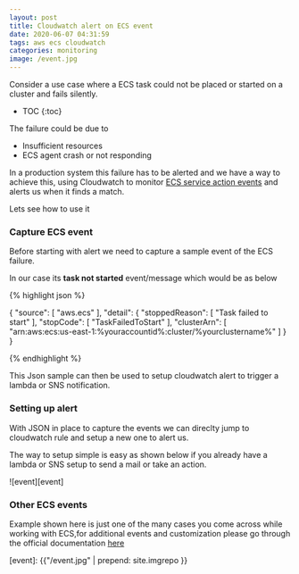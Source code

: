 ```yaml
---
layout: post
title: Cloudwatch alert on ECS event
date: 2020-06-07 04:31:59
tags: aws ecs cloudwatch
categories: monitoring
image: /event.jpg
---
```


Consider a use case where a ECS task could not be placed or started on a cluster and fails silently.

* TOC 
{:toc}

The failure could be due to 

- Insufficient resources
- ECS agent crash or not responding

In a production system this failure has to be alerted and we have a way to achieve this, using Cloudwatch to monitor [ECS service action events](https://aws.amazon.com/about-aws/whats-new/2019/11/amazon-ecs-service-events-now-available-as-cloudwatch-events/) and alerts us when it finds a match.

Lets see how to use it

### Capture ECS event

Before starting with alert we need to capture a sample event of the ECS failure.

In our case its **task not started** event/message which would be as below

{% highlight json %}

{
  "source": [
    "aws.ecs"
  ],
  "detail": {
    "stoppedReason": [
      "Task failed to start"
    ],
    "stopCode": [
      "TaskFailedToStart"
    ],
    "clusterArn": [
      "arn:aws:ecs:us-east-1:%youraccountid%:cluster/%yourclustername%"
    ]
  }
}

{% endhighlight %}


This Json sample can then be used to setup cloudwatch alert to trigger a lambda or SNS notification.

### Setting up alert

With JSON in place to capture the events we can direclty jump to cloudwatch rule and setup a new one to alert us.

The way to setup simple is easy as shown below if you already have a lambda or SNS setup to send a mail or take an action.

![event][event]

### Other ECS events

Example shown here is just one of the many cases you come across while working with ECS,for additional events and customization please go through the official documentation [here](https://docs.aws.amazon.com/AmazonECS/latest/developerguide/ecs_cwe_events.html)



[event]: {{"/event.jpg" | prepend: site.imgrepo }}
